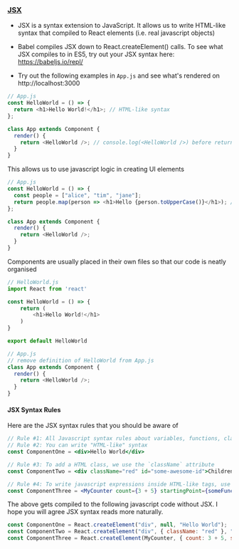 ### [JSX](https://reactjs.org/docs/introducing-jsx.html)

* JSX is a syntax extension to JavaScript. It allows us to write HTML-like syntax that compiled to React elements (i.e. real javascript objects)
* Babel compiles JSX down to React.createElement() calls. To see what JSX compiles to in ES5, try out your JSX syntax here: https://babeljs.io/repl/

* Try out the following examples in `App.js` and see what's rendered on http://localhost:3000


```javascript
// App.js
const HelloWorld = () => {
  return <h1>Hello World!</h1>; // HTML-like syntax
};

class App extends Component {
  render() {
    return <HelloWorld />; // console.log(<HelloWorld />) before returning and see what it is!
  }
}
```

This allows us to use javascript logic in creating UI elements

```javascript
// App.js
const HelloWorld = () => {
  const people = ["alice", "tim", "jane"];
  return people.map(person => <h1>Hello {person.toUpperCase()}</h1>); // We can put any JavaScript expression within braces `{}`
};

class App extends Component {
  render() {
    return <HelloWorld />;
  }
}
```

Components are usually placed in their own files so that our code is neatly organised

```javascript
// HelloWorld.js
import React from 'react'

const HelloWorld = () => {
    return (
        <h1>Hello World!</h1>
    )
}

export default HelloWorld

// App.js
// remove definition of HelloWorld from App.js
class App extends Component {
  render() {
    return <HelloWorld />;
  }
}
```

#### JSX Syntax Rules

Here are the JSX syntax rules that you should be aware of

```jsx
// Rule #1: All Javascript syntax rules about variables, functions, classes, etc. apply
// Rule #2: You can write "HTML-like" syntax
const ComponentOne = <div>Hello World</div>  

// Rule #3: To add a HTML class, we use the `className` attribute
const ComponentTwo = <div className="red" id="some-awesome-id">Children Text</div>; 

// Rule #4: To write javascript expressions inside HTML-like tags, use braces `{}`
const ComponentThree = <MyCounter count={3 + 5} startingPoint={someFunction()}/>; 
```

The above gets compiled to the following javascript code without JSX. I hope you will agree JSX syntax reads more naturally.
```javascript
const ComponentOne = React.createElement("div", null, "Hello World");
const ComponentTwo = React.createElement("div", { className: "red" }, "Children Text");
const ComponentThree = React.createElement(MyCounter, { count: 3 + 5, startingPoint: someFunction() });
```